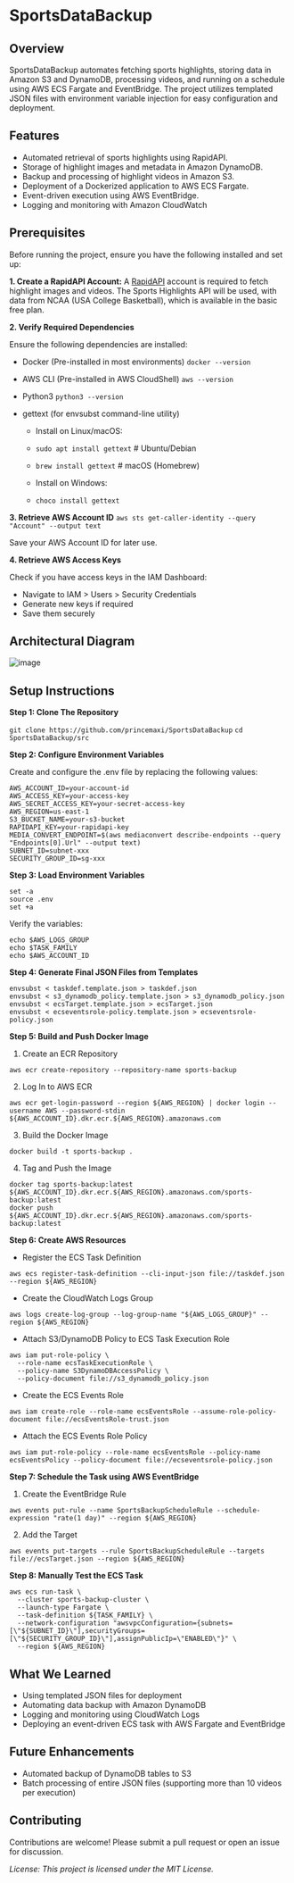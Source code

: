 # SportsDataBackup

## Overview

SportsDataBackup automates fetching sports highlights, storing data in Amazon S3 and DynamoDB, processing videos, and running on a schedule using AWS ECS Fargate and EventBridge. The project utilizes templated JSON files with environment variable injection for easy configuration and deployment.

## Features

- Automated retrieval of sports highlights using RapidAPI.
- Storage of highlight images and metadata in Amazon DynamoDB.
- Backup and processing of highlight videos in Amazon S3.
- Deployment of a Dockerized application to AWS ECS Fargate.
- Event-driven execution using AWS EventBridge.
- Logging and monitoring with Amazon CloudWatch

## Prerequisites

Before running the project, ensure you have the following installed and set up:

**1. Create a RapidAPI Account:** A [RapidAPI](https://rapidapi.com/highlightly-api-highlightly-api-default/api/sport-highlights-api/playground/apiendpoint_16dd5813-39c6-43f0-aebe-11f891fe5149) account is required to fetch highlight images and videos. The Sports Highlights API will be used, with data from NCAA (USA College Basketball),
   which is available in the basic free plan.

**2. Verify Required Dependencies**

Ensure the following dependencies are installed:
- Docker (Pre-installed in most environments)
`docker --version`

- AWS CLI (Pre-installed in AWS CloudShell)
`aws --version`

- Python3
`python3 --version`

- gettext (for envsubst command-line utility)

    - Install on Linux/macOS:
    - `sudo apt install gettext`  # Ubuntu/Debian
    - `brew install gettext`  # macOS (Homebrew)

    - Install on Windows:
    - `choco install gettext`

**3. Retrieve AWS Account ID**
`aws sts get-caller-identity --query "Account" --output text`

Save your AWS Account ID for later use.

**4. Retrieve AWS Access Keys**

Check if you have access keys in the IAM Dashboard:
- Navigate to IAM > Users > Security Credentials
- Generate new keys if required
- Save them securely

## Architectural Diagram
  ![image](https://github.com/user-attachments/assets/e4a98547-6677-443d-b647-38a40829c417)


## Setup Instructions

**Step 1: Clone The Repository**

`git clone https://github.com/princemaxi/SportsDataBackup`
`cd SportsDataBackup/src`

**Step 2: Configure Environment Variables**

Create and configure the .env file by replacing the following values:
```
AWS_ACCOUNT_ID=your-account-id
AWS_ACCESS_KEY=your-access-key
AWS_SECRET_ACCESS_KEY=your-secret-access-key
AWS_REGION=us-east-1
S3_BUCKET_NAME=your-s3-bucket
RAPIDAPI_KEY=your-rapidapi-key
MEDIA_CONVERT_ENDPOINT=$(aws mediaconvert describe-endpoints --query "Endpoints[0].Url" --output text)
SUBNET_ID=subnet-xxx
SECURITY_GROUP_ID=sg-xxx
```

**Step 3: Load Environment Variables**
```
set -a
source .env
set +a
```
Verify the variables:
```
echo $AWS_LOGS_GROUP
echo $TASK_FAMILY
echo $AWS_ACCOUNT_ID
```

**Step 4: Generate Final JSON Files from Templates**
```
envsubst < taskdef.template.json > taskdef.json
envsubst < s3_dynamodb_policy.template.json > s3_dynamodb_policy.json
envsubst < ecsTarget.template.json > ecsTarget.json
envsubst < ecseventsrole-policy.template.json > ecseventsrole-policy.json
```
**Step 5: Build and Push Docker Image**

1. Create an ECR Repository

`aws ecr create-repository --repository-name sports-backup`

2. Log In to AWS ECR

`aws ecr get-login-password --region ${AWS_REGION} | docker login --username AWS --password-stdin ${AWS_ACCOUNT_ID}.dkr.ecr.${AWS_REGION}.amazonaws.com`

3. Build the Docker Image

`docker build -t sports-backup .`

4. Tag and Push the Image
```
docker tag sports-backup:latest ${AWS_ACCOUNT_ID}.dkr.ecr.${AWS_REGION}.amazonaws.com/sports-backup:latest
docker push ${AWS_ACCOUNT_ID}.dkr.ecr.${AWS_REGION}.amazonaws.com/sports-backup:latest
```

**Step 6: Create AWS Resources**

- Register the ECS Task Definition

`aws ecs register-task-definition --cli-input-json file://taskdef.json --region ${AWS_REGION}`

- Create the CloudWatch Logs Group

`aws logs create-log-group --log-group-name "${AWS_LOGS_GROUP}" --region ${AWS_REGION}`

- Attach S3/DynamoDB Policy to ECS Task Execution Role
```
aws iam put-role-policy \
  --role-name ecsTaskExecutionRole \
  --policy-name S3DynamoDBAccessPolicy \
  --policy-document file://s3_dynamodb_policy.json
```

- Create the ECS Events Role

`aws iam create-role --role-name ecsEventsRole --assume-role-policy-document file://ecsEventsRole-trust.json`

- Attach the ECS Events Role Policy

`aws iam put-role-policy --role-name ecsEventsRole --policy-name ecsEventsPolicy --policy-document file://ecseventsrole-policy.json`

**Step 7: Schedule the Task using AWS EventBridge**

1. Create the EventBridge Rule

`aws events put-rule --name SportsBackupScheduleRule --schedule-expression "rate(1 day)" --region ${AWS_REGION}`

2. Add the Target

`aws events put-targets --rule SportsBackupScheduleRule --targets file://ecsTarget.json --region ${AWS_REGION}`

**Step 8: Manually Test the ECS Task**
```
aws ecs run-task \
  --cluster sports-backup-cluster \
  --launch-type Fargate \
  --task-definition ${TASK_FAMILY} \
  --network-configuration "awsvpcConfiguration={subnets=[\"${SUBNET_ID}\"],securityGroups=[\"${SECURITY_GROUP_ID}\"],assignPublicIp=\"ENABLED\"}" \
  --region ${AWS_REGION}
```

## What We Learned

- Using templated JSON files for deployment
- Automating data backup with Amazon DynamoDB
- Logging and monitoring using CloudWatch Logs
- Deploying an event-driven ECS task with AWS Fargate and EventBridge

## Future Enhancements

- Automated backup of DynamoDB tables to S3
- Batch processing of entire JSON files (supporting more than 10 videos per execution)

## Contributing

Contributions are welcome! Please submit a pull request or open an issue for discussion.

_License: This project is licensed under the MIT License._
